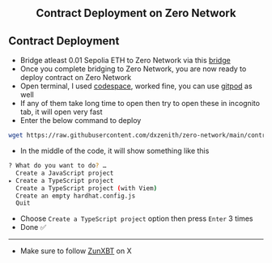 <h2 align=center>Contract Deployment on Zero Network</h2>

## Contract Deployment
- Bridge atleast 0.01 Sepolia ETH to Zero Network via this [bridge](https://bridge.zero.network/)
- Once you complete bridging to Zero Network, you are now ready to deploy contract on Zero Network
- Open terminal, I used [codespace](https://github.com/codespaces), worked fine, you can use [gitpod](https://gitpod.io/workspaces) as well
- If any of them take long time to open then try to open these in incognito tab, it will open very fast
- Enter the below command to deploy
```bash
wget https://raw.githubusercontent.com/dxzenith/zero-network/main/contract.sh && chmod +x contract.sh && ./contract.sh
```
- In the middle of the code, it will show something like this
```bash
? What do you want to do? … 
  Create a JavaScript project
▸ Create a TypeScript project
  Create a TypeScript project (with Viem)
  Create an empty hardhat.config.js
  Quit
```
- Choose `Create a TypeScript project` option then press `Enter` 3 times
- Done ✅
---
- Make sure to follow [ZunXBT](ZunXBT) on X
